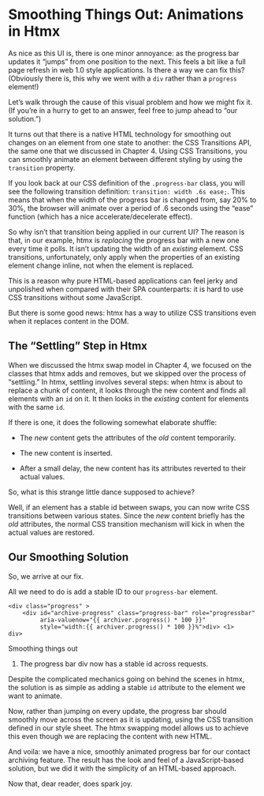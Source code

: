 # Smoothing Things Out: Animations in Htmx

As nice as this UI is, there is one minor annoyance: as the progress bar updates it “jumps” from one position to the next. This feels a bit like a full page refresh in web 1.0 style applications. Is there a way we can fix this? (Obviously there is, this why we went with a `div` rather than a `progress` element!)

Let’s walk through the cause of this visual problem and how we might fix it. (If you’re in a hurry to get to an answer, feel free to jump ahead to “our solution.”)

It turns out that there is a native HTML technology for smoothing out changes on an element from one state to another: the CSS Transitions API, the same one that we discussed in Chapter 4. Using CSS Transitions, you can smoothly animate an element between different styling by using the `transition` property.

If you look back at our CSS definition of the `.progress-bar` class, you will see the following transition definition: `transition: width .6s ease;`. This means that when the width of the progress bar is changed from, say 20% to 30%, the browser will animate over a period of .6 seconds using the “ease” function (which has a nice accelerate/decelerate effect).

So why isn’t that transition being applied in our current UI? The reason is that, in our example, htmx is _replacing_ the progress bar with a new one every time it polls. It isn’t updating the width of an _existing_ element. CSS transitions, unfortunately, only apply when the properties of an existing element change inline, not when the element is replaced.

This is a reason why pure HTML-based applications can feel jerky and unpolished when compared with their SPA counterparts: it is hard to use CSS transitions without some JavaScript.

But there is some good news: htmx has a way to utilize CSS transitions even when it replaces content in the DOM.

## The “Settling” Step in Htmx

When we discussed the htmx swap model in Chapter 4, we focused on the classes that htmx adds and removes, but we skipped over the process of “settling.” In htmx, settling involves several steps: when htmx is about to replace a chunk of content, it looks through the new content and finds all elements with an `id` on it. It then looks in the _existing_ content for elements with the same `id`.

If there is one, it does the following somewhat elaborate shuffle:

*   The _new_ content gets the attributes of the _old_ content temporarily.
    
*   The new content is inserted.
    
*   After a small delay, the new content has its attributes reverted to their actual values.
    

So, what is this strange little dance supposed to achieve?

Well, if an element has a stable id between swaps, you can now write CSS transitions between various states. Since the _new_ content briefly has the _old_ attributes, the normal CSS transition mechanism will kick in when the actual values are restored.

## Our Smoothing Solution

So, we arrive at our fix.

All we need to do is add a stable ID to our `progress-bar` element.

    <div class="progress" >
        <div id="archive-progress" class="progress-bar" role="progressbar"
             aria-valuenow="{{ archiver.progress() * 100 }}"
             style="width:{{ archiver.progress() * 100 }}%">div> <1>
    div>

Smoothing things out

1.  The progress bar div now has a stable id across requests.
    

Despite the complicated mechanics going on behind the scenes in htmx, the solution is as simple as adding a stable `id` attribute to the element we want to animate.

Now, rather than jumping on every update, the progress bar should smoothly move across the screen as it is updating, using the CSS transition defined in our style sheet. The htmx swapping model allows us to achieve this even though we are replacing the content with new HTML.

And voila: we have a nice, smoothly animated progress bar for our contact archiving feature. The result has the look and feel of a JavaScript-based solution, but we did it with the simplicity of an HTML-based approach.

Now that, dear reader, does spark joy.